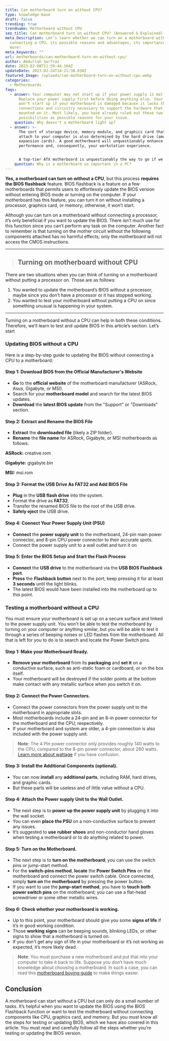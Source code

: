 ```yaml
---
title: Can motherboard turn on without CPU?
type: knowledge-base
draft: false
trending: true
trendname: Motherboard without CPU
seo_title: Can motherboard turn on without CPU? (Answered & Explained)
meta_Description: Let’s learn whether we can turn on a motherboard without
  connecting a CPU, its possible reasons and advantages, its importance, and
  more!
meta_Keywords: ""
url: motherboards/can-motherboard-turn-on-without-cpu/
author: Abdullah Sarfraz
date: 2023-02-08T11:59:44.164Z
updateDate: 2023-02-24T14:21:38.830Z
featured_Image: /uploads/can-motherboard-turn-on-without-cpu.webp
categories:
  - Motherboards
faqs:
  - answer: Your computer may not start up if your power supply is malfunctioning.
      Replace your power supply first before doing anything else. Your computer
      won't start up if your motherboard is damaged because it lacks the
      connections and circuitry necessary to support the hardware that is
      mounted on it. Most likely, you have already ruled out these two
      possibilities as possible reasons for your issue.
    question: Why doesn't a motherboard light up?
  - answer: >-
      The sort of storage device, memory module, and graphics card that may
      attach to your computer is also determined by the hard drive (among other
      expansion cards). A good motherboard will unquestionably enhance your PC's
      performance and, consequently, your workstation experience.


      A top-tier ATX motherboard is unquestionably the way to go if we're talking about practical performance increases like quicker storage device transfer rates, more LAN bandwidth, faster rendering times, and general system reliability.
    question: Why is a motherboard so important in a PC?
---
```

**Yes, a motherboard can turn on without a CPU**, but this process **requires the BIOS flashback** feature. BIOS flashback is a feature on a few motherboards that permits users to effortlessly update the BIOS version without entering BIOS mode or turning on the computer. If your motherboard has this feature, you can turn it on without installing a processor, graphics card, or memory; otherwise, it won’t start.

Although you can turn on a motherboard without connecting a processor, it’s only beneficial if you want to update the BIOS. There isn’t much use for this function since you can’t perform any task on the computer. Another fact to remember is that turning on the mother circuit without the following components attached has no harmful effects; only the motherboard will not access the CMOS instructions.

- - -

> ## Turning on motherboard without CPU

There are two situations when you can think of turning on a motherboard without putting a processor on. Those are as follows:

1. You wanted to update the motherboard’s BIOS without a processor, maybe since you don’t have a processor or it has stopped working.
2. You wanted to test your motherboard without putting a CPU on since something unusual is happening in your system.

- - -

Turning on a motherboard without a CPU can help in both these conditions. Therefore, we’ll learn to test and update BIOS in this article’s section. Let’s start

### Updating BIOS without a CPU

Here is a step-by-step guide to updating the BIOS without connecting a CPU to a motherboard:

#### **Step 1: Download BIOS from the Official Manufacturer's Website**

* **Go** to the **official website** of the motherboard manufacturer (ASRock, Asus, Gigabyte, or MSI).
* Search for your **motherboard model** and search for the latest BIOS updates. 
* **Download** the **latest BIOS update** from the "Support" or "Downloads" section.

#### **Step 2: Extract and Rename the BIOS File**

* **Extract** the **downloaded file** (likely a ZIP folder).
* **Rename** the **file name** for ASRock, Gigabyte, or MSI motherboards as follows:

**ASRock:** creative.rom

**Gigabyte:** gigabyte.bin

**MSI:** msi.rom

#### **Step 3: Format the USB Drive As FAT32 and Add BIOS File**

* **Plug** in the **USB flash drive** into the system.
* Format the drive as **FAT32**.
* Transfer the renamed BIOS file to the root of the USB drive.
* **Safely eject** the USB drive.

#### **Step 4: Connect Your Power Supply Unit (PSU)**

* **Connect** the **power supply unit** to the motherboard, 24-pin main power connector, and 8-pin CPU power connector to their accurate spots.
* Connect the power supply unit to a wall outlet and turn it on

#### **Step 5: Enter the BIOS Setup and Start the Flash Process**

* **Connect** the **USB drive** to the motherboard via the **USB BIOS Flashback port**.
* **Press** the **Flashback button** next to the port; keep pressing it for at least **3 seconds** until the light blinks.
* The latest BIOS would have been installed into the motherboard up to this point. 

### Testing a motherboard without a CPU

You must ensure your motherboard is set up on a secure surface and linked to the power supply unit. You won't be able to test the motherboard by turning on your computer or anything similar, but you will be able to test it through a series of beeping noises or LED flashes from the motherboard. All that is left for you to do is to search and locate the Power Switch pins.

#### **Step 1: Make your Motherboard Ready.**

* **Remove your motherboard** from its **packaging** and **set it** on a conductive surface, such as anti-static foam or cardboard, or on the box itself.
* Your motherboard will be destroyed if the solder points at the bottom make contact with any metallic surface when you switch it on.

#### **Step 2: Connect the Power Connectors.**

* Connect the power connectors from the power supply unit to the motherboard in appropriate slots.
* Most motherboards include a 24-pin and an 8-in power connector for the motherboard and the CPU, respectively.
* If your motherboard and system are older, a 4-pin connection is also included with the power supply unit.

> **Note**: The 4 Pin power connector only provides roughly 140 watts to the CPU, compared to the 8-pin power connector, about 280 watts. [Learn more about wattage](https://pcideaz.com/motherboards/how-many-watts-does-a-motherboard-use/) if you have confusion.

#### **Step 3: Install the Additional Components (optional).**

* You can now **install** any **additional parts**, including RAM, hard drives, and graphic cards.
* But these parts will be useless and of little value without a CPU.

#### **Step 4: Attach the Power supply Unit to the Wall Outlet.**

* The next step is to **power up the power supply unit** by plugging it into the wall socket.
* You can even **place the PSU** on a non-conductive surface to prevent any issues.
* It’s suggested to **use** **rubber shoes** and non-conductor hand gloves when testing a motherboard or to do anything related to power.

#### **Step 5: Turn on the Motherboard.**

* The next step is to **turn on the motherboard**; you can use the switch pins or jump-start method.
* For the **switch-pins method**, **locate** the **Power Switch Pins** on the motherboard and connect the power switch cable. Once connected, simply **turn on** the **motherboard** by pressing the power button.
* If you want to use the **jump-start method**, you have to **touch** **both power switch pins** on the motherboard; you can use a flat-head screwdriver or some other metallic wires. 

#### **Step 6: Check whether your motherboard is working.**

* Up to this point, your motherboard should give you some **signs of life** if it’s in good working condition.
* Those **working signs** can be beeping sounds, blinking LEDs, or other signs to show that a motherboard is turned on.
* If you don’t get any sign of life in your motherboard or it’s not working as expected, it’s more likely dead.

> **Note**: You must purchase a new motherboard and put that into your computer to take it back to life. Suppose you don’t have much knowledge about choosing a motherboard. In such a case, you can read this [motherboard buying guide](https://pcideaz.com/motherboards/how-to-choose-motherboard/) to make things easier. 

## Conclusion

A motherboard can start without a CPU but can only do a small number of tasks. It’s helpful when you want to update the BIOS using the BIOS Flashback function or want to test the motherboard without connecting components like CPU, graphics card, and memory. But you must know all the steps for testing or updating BIOS, which we have also covered in this article. You must read and carefully follow all the steps whether you’re testing or updating the BIOS version.